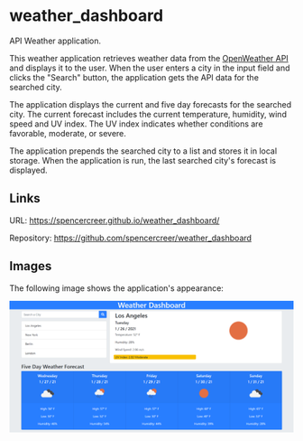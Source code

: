 # weather_dashboard
API Weather application.

This weather application retrieves weather data from the [OpenWeather API](https://openweathermap.org/api) and displays it to the user. When the user enters a city in the input field and clicks the "Search" button, the application gets the API data for the searched city. 

The application displays the current and five day forecasts for the searched city. The current forecast includes the current temperature, humidity, wind speed and UV index. The UV index indicates whether conditions are favorable, moderate, or severe.

The application prepends the searched city to a list and stores it in local storage. When the application is run, the last searched city's forecast is displayed.

## Links

URL: https://spencercreer.github.io/weather_dashboard/

Repository: https://github.com/spencercreer/weather_dashboard 

## Images

The following image shows the application's appearance:

![Weather dashboard application](./assets/weather_dashboard.png)
